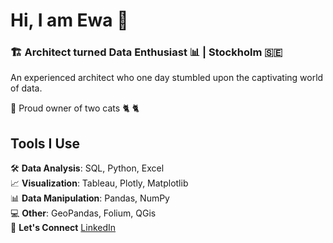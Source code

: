 # Hi, I am Ewa 👋

### 🏗️ Architect turned Data Enthusiast 📊 | Stockholm 🇸🇪 

An experienced architect who one day stumbled upon the captivating world of data.

🐾 Proud owner of two cats :cat2: :cat2:

## Tools I Use

🛠️ **Data Analysis**: SQL, Python, Excel  
📈 **Visualization**: Tableau, Plotly, Matplotlib  
📊 **Data Manipulation**: Pandas, NumPy  
💻 **Other**: GeoPandas, Folium, QGis  
💬 **Let's Connect** [LinkedIn](https://www.linkedin.com/in/ewa-trocha-arch-data/)

